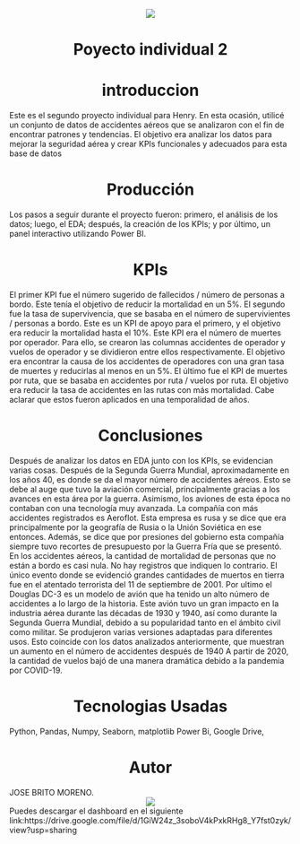 <p align='center'>
<img src ="https://d31uz8lwfmyn8g.cloudfront.net/Assets/logo-henry-white-lg.png">
<p>

<h1 align='center'>
 <b>Poyecto individual 2</b>
</h1>
 
<h1 align='center'>
 <b>introduccion</b>
</h1>
Este es el segundo proyecto individual para Henry. En esta ocasión, utilicé un conjunto de datos de accidentes aéreos que se analizaron con el fin de encontrar patrones y tendencias. El objetivo era analizar los datos para mejorar la seguridad aérea y crear KPIs funcionales y adecuados para esta base de datos

<h1 align='center'>
 <b>Producción</b>
</h1>

Los pasos a seguir durante el proyecto fueron: primero, el análisis de los datos; luego, el EDA; después, la creación de los KPIs; y por último, un panel interactivo utilizando Power BI.
</h1>
<h1 align='center'>
 <b>KPIs</b>
</h1>
El primer KPI fue el número sugerido de fallecidos / número de personas a bordo. Este tenía el objetivo de reducir la mortalidad en un 5%.
</div>
El segundo fue la tasa de supervivencia, que se basaba en el número de supervivientes / personas a bordo. Este es un KPI de apoyo para el primero, y el objetivo era reducir la mortalidad hasta el 10%.
</div>
Este KPI era el número de muertes por operador. Para ello, se crearon las columnas accidentes de operador y vuelos de operador y se dividieron entre ellos respectivamente. El objetivo era encontrar la causa de los accidentes de operadores con una gran tasa de muertes y reducirlas al menos en un 5%.
</div>
El último fue el KPI de muertes por ruta, que se basaba en accidentes por ruta / vuelos por ruta. El objetivo era reducir la tasa de accidentes en las rutas con más mortalidad.
</div>
Cabe aclarar que estos fueron aplicados en una temporalidad de años.
<h1 align='center'>
 <b>Conclusiones</b>
</h1>
Después de analizar los datos en EDA junto con los KPIs, se evidencian varias cosas.
Después de la Segunda Guerra Mundial, aproximadamente en los años 40, es donde se da el mayor número de accidentes aéreos. Esto se debe al auge que tuvo la aviación comercial, principalmente gracias a los avances en esta área por la guerra. Asimismo, los aviones de esta época no contaban con una tecnología muy avanzada.
La compañía con más accidentes registrados es Aeroflot. Esta empresa es rusa y se dice que era principalmente por la geografía de Rusia o la Unión Soviética en ese entonces. Además, se dice que por presiones del gobierno esta compañía siempre tuvo recortes de presupuesto por la Guerra Fría que se presentó.
En los accidentes aéreos, la cantidad de mortalidad de personas que no están a bordo es casi nula. No hay registros que indiquen lo contrario. El único evento donde se evidenció grandes cantidades de muertos en tierra fue en el atentado terrorista del 11 de septiembre de 2001.
Por ultimo el Douglas DC-3 es un modelo de avión que ha tenido un alto número de accidentes a lo largo de la historia. Este avión tuvo un gran impacto en la industria aérea durante las décadas de 1930 y 1940, así como durante la Segunda Guerra Mundial, debido a su popularidad tanto en el ámbito civil como militar. Se produjeron varias versiones adaptadas para diferentes usos. Esto coincide con los datos analizados anteriormente, que muestran un aumento en el número de accidentes después de 1940
A partir de 2020, la cantidad de vuelos bajó de una manera dramática debido a la pandemia por COVID-19.

<h1 align='center'>
 <b>Tecnologias Usadas</b>
</h1>
Python,
Pandas,
Numpy,
Seaborn,
matplotlib
Power Bi,
Google Drive,

<h1 align='center'>
 <b>Autor</b>
</h1>
JOSE BRITO MORENO. 

<div align="center">
  
<img src="https://github.com/abritoj/Proyecto-_Individual-_2_DA/blob/master/gracias-por-su-atención.gif">

</div>
Puedes descargar el dashboard en el siguiente link:https://drive.google.com/file/d/1GiW24z_3soboV4kPxkRHg8_Y7fst0zyk/view?usp=sharing


